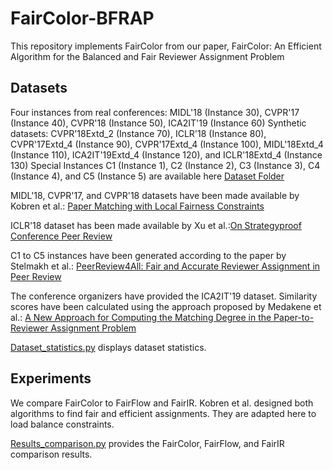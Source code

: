 # FairColor-BFRAP
This repository implements FairColor from our paper, FairColor: An Efficient Algorithm for the Balanced and Fair Reviewer Assignment Problem 

## Datasets
Four instances from real conferences: MIDL'18 (Instance 30), CVPR'17 (Instance 40), CVPR'18 (Instance 50), ICA2IT'19 (Instance 60)
Synthetic datasets: CVPR'18Extd_2 (Instance 70), ICLR'18 (Instance 80), CVPR'17Extd_4 (Instance 90), CVPR'17Extd_4 (Instance 100), MIDL'18Extd_4 (Instance 110), ICA2IT'19Extd_4 (Instance 120), and ICLR'18Extd_4 (Instance 130)
Special Instances C1 (Instance 1), C2 (Instance 2), C3 (Instance 3), C4 (Instance 4), and C5 (Instance 5)
are available here 
[Dataset Folder](https://drive.google.com/drive/folders/1dv10bSwwyUIAHLS5o9WAcboml6yd7GtL)

MIDL'18, CVPR'17, and CVPR'18 datasets have been made available by Kobren et al.: [Paper Matching with Local Fairness Constraints](https://github.com/iesl/fair-matching)

ICLR'18 dataset has been made available by Xu et al.:[On Strategyproof Conference Peer Review](https://github.com/xycforgithub/StrategyProof_Conference_Review)

C1 to C5 instances have been generated according to the paper by Stelmakh et al.: [PeerReview4All:
Fair and Accurate Reviewer Assignment in Peer Review](https://www.jmlr.org/papers/volume22/20-190/20-190.pdf)

The conference organizers have provided the ICA2IT'19 dataset. Similarity scores have been calculated using the approach proposed by Medakene et al.: [A New Approach for Computing the Matching Degree in the Paper-to-Reviewer Assignment Problem](https://doi.org/10.1109/ICTAACS48474.2019.8988127)

[Dataset_statistics.py](https://github.com/Neuronette213/FairColor-BFRAP/blob/main/Dataset_statistics.py) displays dataset statistics.

## Experiments
We compare FairColor to FairFlow and FairIR. Kobren et al. designed both algorithms to find fair and efficient assignments. They are adapted here to load balance constraints. 

[Results_comparison.py](https://github.com/Neuronette213/FairColor-BFRAP/blob/main/Results_comparison.py) provides the FairColor, FairFlow, and FairIR comparison results. 
